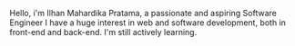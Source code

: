 Hello, i'm Ilhan Mahardika Pratama, a passionate and aspiring Software Engineer
I have a huge interest in web and software development, both in front-end and back-end.
I'm still actively learning.
